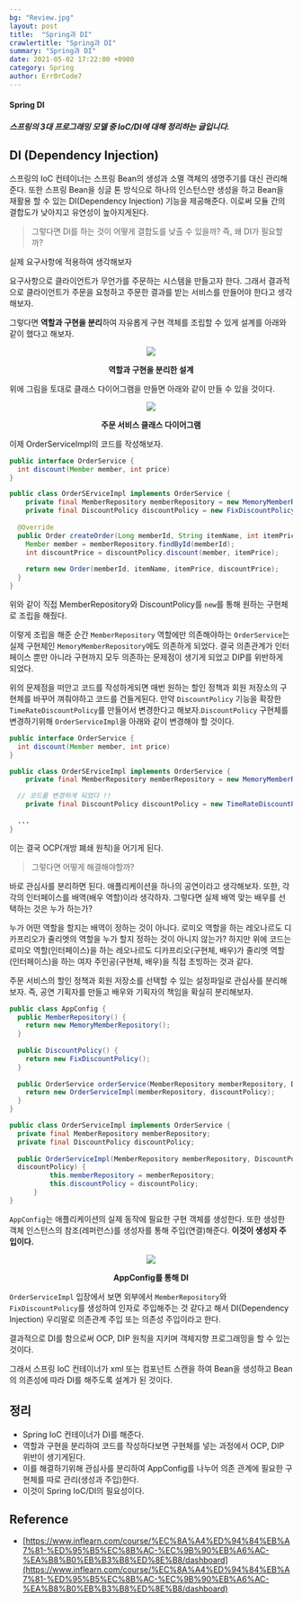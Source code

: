 ```yaml
---
bg: "Review.jpg"
layout: post
title:  "Spring과 DI"
crawlertitle: "Spring과 DI"
summary: "Spring과 DI"
date: 2021-05-02 17:22:00 +0900
category: Spring
author: Err0rCode7
---
```


#### Spring DI
##### 스프링의 3대 프로그래밍 모델 중 IoC/DI에 대해 정리하는 글입니다.

## DI (Dependency Injection)

스프링의 IoC 컨테이너는 스프링 Bean의 생성과 소멸 객체의 생명주기를 대신 관리해준다. 또한 스프링 Bean을 싱글 톤 방식으로 하나의 인스턴스만 생성을 하고 Bean을 재활용 할 수 있는 DI(Dependency Injection) 기능을 제공해준다. 이로써 모듈 간의 결합도가 낮아지고 유연성이 높아지게된다.

> 그렇다면 DI를 하는 것이 어떻게 결합도를 낮출 수 있을까? 즉, 왜 DI가 필요할까?

실제 요구사항에 적용하여 생각해보자

요구사항으로 클라이언트가 무언가를 주문하는 시스템을 만들고자 한다. 그래서 결과적으로 클라이언트가 주문을 요청하고 주문한 결과를 받는 서비스를 만들어야 한다고 생각해보자.

그렇다면 **역할과 구현을 분리**하여 자유롭게 구현 객체를 조립할 수 있게 설계를 아래와 같이 했다고 해보자.

<p align="center">
<img src="https://user-images.githubusercontent.com/48249549/116806166-422a1480-ab66-11eb-8a3c-87fcc94187b5.png">
<p style="font-weight:bold" align="center">역할과 구현을 분리한 설계</p>
</p>

위에 그림을 토대로 클래스 다이어그램을 만들면 아래와 같이 만들 수 있을 것이다.

<p align="center">
<img src="https://user-images.githubusercontent.com/48249549/116805943-d8f5d180-ab64-11eb-8ea2-d2fd91900280.png">
<p style="font-weight:bold" align="center">주문 서비스 클래스 다이어그램</p>
</p>

이제 OrderServiceImpl의 코드를 작성해보자.

```java
public interface OrderService {
  int discount(Member member, int price)
}

public class OrderSErviceImpl implements OrderService {
	private final MemberRepository memberRepository = new MemoryMemberRepository();
	private final DiscountPolicy discountPolicy = new FixDiscountPolicy();
  
  @Override
  public Order createOrder(Long memberId, String itemName, int itemPrice) {
    Member member = memberRepository.findById(memberId);
    int discountPrice = discountPolicy.discount(member, itemPrice);
    
    return new Order(memberId, itemName, itemPrice, discountPrice);
  }
}
```

위와 같이 직접 MemberRepository와 DiscountPolicy를 `new`를 통해 원하는 구현체로 조립을 해줬다.

이렇게 조립을 해준 순간 `MemberRepository` 역할에만 의존해야하는 `OrderService`는 실제 구현체인 `MemoryMemberRepository`에도 의존하게 되었다. 결국 의존관계가 인터페이스 뿐만 아니라 구현까지 모두 의존하는 문제점이 생기게 되었고 DIP를 위반하게 되었다.

위의 문제점을 떠안고 코드를 작성하게되면 매번 원하는 할인 정책과 회원 저장소의 구현체를 바꾸어 껴줘야하고 코드를 건들게된다. 만약 `DiscountPolicy` 기능을 확장한 `TimeRateDiscountPolicy`를 만들어서 변경한다고 해보자.`DiscountPolicy` 구현체를 변경하기위해 `OrderServiceImpl`을 아래와 같이 변경해야 할 것이다.

```java
public interface OrderService {
  int discount(Member member, int price)
}

public class OrderSErviceImpl implements OrderService {
	private final MemberRepository memberRepository = new MemoryMemberRepository();

  // 코드를 변경하게 되었다 !!
	private final DiscountPolicy discountPolicy = new TimeRateDiscountPolicy();
  
  ...
}
```

이는 결국 OCP(개방 폐쇄 원칙)을 어기게 된다.

> 그렇다면 어떻게 해결해야할까?

바로 관심사를 분리하면 된다. 애플리케이션을 하나의 공연이라고 생각해보자. 또한, 각각의 인터페이스를 배역(배우 역할)이라 생각하자. 그렇다면 실제 배역 맞는 배우를 선택하는 것은 누가 하는가?

누가 어떤 역할을 할지는 배역이 정하는 것이 아니다. 로미오 역할을 하는 레오나르도 디카프리오가 줄리엣의 역할을 누가 할지 정하는 것이 아니지 않는가? 하지만 위에 코드는 로미오 역할(인터페이스)을 하는 레오나르도 디카프리오(구현체, 배우)가 줄리엣 역할(인터페이스)을 하는 여자 주인공(구현체, 배우)을 직접 초빙하는 것과 같다.

주문 서비스의 할인 정책과 회원 저장소를 선택할 수 있는 설정파일로 관심사를 분리해보자. 즉, 공연 기획자를 만들고 배우와 기획자의 책임을 확실히 분리해보자.

```java
public class AppConfig {
  public MemberRepository() {
    return new MemoryMemberRepository();
  }
  
  public DiscountPolicy() {
    return new FixDiscountPolicy();
  }
  
  public OrderService orderService(MemberRepository memberRepository, DiscountPolicy discountPolicy) {
    return new OrderServiceImpl(memberRepository, discountPolicy);
  }
}

public class OrderServiceImpl implements OrderService {
  private final MemberRepository memberRepository;
  private final DiscountPolicy discountPolicy;
 
  public OrderServiceImpl(MemberRepository memberRepository, DiscountPolicy
  discountPolicy) {
          this.memberRepository = memberRepository;
          this.discountPolicy = discountPolicy;
      }
}
```

`AppConfig`는 애플리케이션의 실제 동작에 필요한 구현 객체를 생성한다. 또한 생성한 객체 인스턴스의 참조(레퍼런스)를 생성자를 통해 주입(연결)해준다. **이것이 생성자 주입이다.**



<p align="center">
<img src="https://user-images.githubusercontent.com/48249549/116806651-7eab3f80-ab69-11eb-8214-19e6d0e8a2ea.png">
<p style="font-weight:bold" align="center">AppConfig를 통해 DI</p>
</p>

`OrderServiceImpl` 입장에서 보면 외부에서 `MemberRepository`와 `FixDiscountPolicy`를 생성하여 인자로 주입해주는 것 같다고 해서 DI(Dependency Injection) 우리말로 의존관계 주입 또는 의존성 주입이라고 한다.

결과적으로 DI를 함으로써 OCP, DIP 원칙을 지키며 객체지향 프로그래밍을 할 수 있는 것이다.

그래서 스프링 IoC 컨테이너가 xml 또는 컴포넌트 스캔을 하여 Bean을 생성하고 Bean의 의존성에 따라 DI를 해주도록 설계가 된 것이다.

## 정리

- Spring IoC 컨테이너가 DI를 해준다.
- 역할과 구현을 분리하여 코드를 작성하다보면 구현체를 넣는 과정에서 OCP, DIP 위반이 생기게된다.
- 이를 해결하기위해 관심사를 분리하여 AppConfig를 나누어 의존 관계에 필요한 구현체를 따로 관리(생성과 주입)한다.
- 이것이 Spring IoC/DI의 필요성이다.

## Reference

- [https://www.inflearn.com/course/%EC%8A%A4%ED%94%84%EB%A7%81-%ED%95%B5%EC%8B%AC-%EC%9B%90%EB%A6%AC-%EA%B8%B0%EB%B3%B8%ED%8E%B8/dashboard](https://www.inflearn.com/course/%EC%8A%A4%ED%94%84%EB%A7%81-%ED%95%B5%EC%8B%AC-%EC%9B%90%EB%A6%AC-%EA%B8%B0%EB%B3%B8%ED%8E%B8/dashboard)